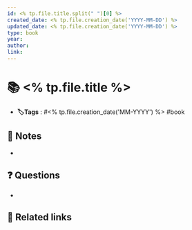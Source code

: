```yaml
---
id: <% tp.file.title.split(" ")[0] %>
created_date: <% tp.file.creation_date('YYYY-MM-DD') %>
updated_date: <% tp.file.creation_date('YYYY-MM-DD') %>
type: book
year: 
author: 
link:
---
```


# 📚 <% tp.file.title %>
- **🏷️Tags** :   #<% tp.file.creation_date('MM-YYYY') %> #book
## 📝 Notes
- 

## ❓ Questions
- 

## 🔗 Related links
